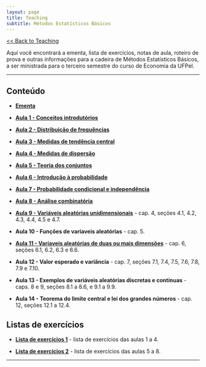 ```yaml
---
layout: page
title: Teaching
subtitle: Métodos Estatísticos Básicos
---
```


[<< Back to Teaching](/teaching)

Aqui você encontrará a ementa, lista de exercícios, notas de aula, roteiro de prova e outras informações para a cadeira de Métodos Estatísticos Básicos, a ser ministrada para o terceiro semestre do curso de Economia da UFPel.

---

## Conteúdo

- **[Ementa](/files/basicstat.pdf)**

- **[Aula 1 - Conceitos introdutórios](/files/1-stat.pdf)**

- **[Aula 2 - Distribuição de frequências](/files/2-stat.pdf)**

- **[Aula 3 - Medidas de tendência central](/files/3-stat.pdf)**

- **[Aula 4 - Medidas de dispersão](/files/4-stat.pdf)**

- **[Aula 5 - Teoria dos conjuntos](/files/5-stat.pdf)**

- **[Aula 6 - Introdução à probabilidade](/files/6-stat.pdf)**

- **[Aula 7 - Probabilidade condicional e independência](/files/7-stat.pdf)**

- **[Aula 8 - Análise combinatória](/files/8-stat.pdf)**

- **[Aula 9 - Variáveis aleatórias unidimensionais](/files/9-stat.pdf)** - cap. 4, seções 4.1, 4.2, 4.3, 4.4, 4.5 e 4.7.

- **Aula 10 - Funções de varíaveis aleatórias** - cap. 5.

- **[Aula 11 - Varíaveis aleatórias de duas ou mais dimensões](/files/11-stat.pdf)** - cap. 6, seções 6.1, 6.2, 6.3 e 6.6.

- **Aula 12 - Valor esperado e variância** - cap. 7, seções 7.1, 7.4, 7.5, 7.6, 7.8, 7.9 e 7.10.

- **Aula 13 - Exemplos de variáveis aleatórias discretas e contínuas** - caps. 8 e 9, seções 8.1 a 8.6, e 9.1 a 9.9.

- **Aula 14 - Teorema do limite central e lei dos grandes números** - cap. 12, seções 12.1 a 12.4.

## Listas de exercícios

- **[Lista de exercícios 1](/files/statexercicios1.pdf)** - lista de exercícios das aulas 1 a 4.

- **[Lista de exercícios 2](/files/statexercicios2.pdf)** - lista de exercícios das aulas 5 a 8.

---
